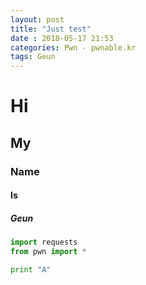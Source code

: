 ```yaml
---
layout: post
title: "Just test"
date : 2018-05-17 21:53
categories: Pwn - pwnable.kr
tags: Geun
---
```


# Hi
## My
### Name
#### Is
##### Geun


```python
import requests
from pwn import *

print "A"
```